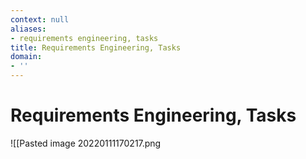 ```yaml
---
context: null
aliases:
- requirements engineering, tasks
title: Requirements Engineering, Tasks
domain:
- ''
---
```


# Requirements Engineering, Tasks

![[Pasted image 20220111170217.png

